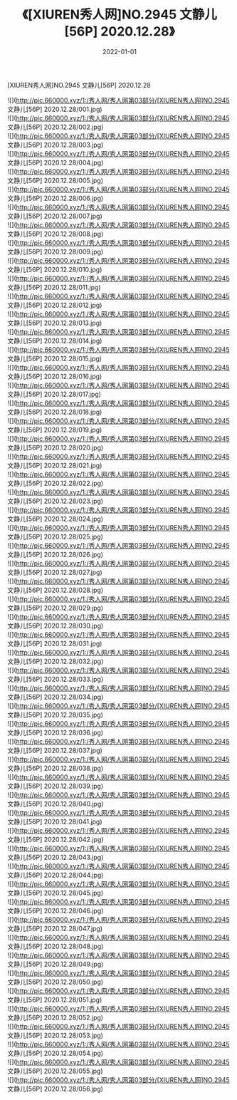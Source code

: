 ﻿---
layout: post
title:  《[XIUREN秀人网]NO.2945 文静儿[56P] 2020.12.28》
date:   2022-01-01
img: http://pic.660000.xyz/1:/秀人网/秀人网第03部分/[XIUREN秀人网]NO.2945 文静儿[56P] 2020.12.28/000.jpg
categories: [美女, 清纯, 唯美]
---

[XIUREN秀人网]NO.2945 文静儿[56P] 2020.12.28

 ![](http://pic.660000.xyz/1:/秀人网/秀人网第03部分/[XIUREN秀人网]NO.2945 文静儿[56P] 2020.12.28/001.jpg) <br>![](http://pic.660000.xyz/1:/秀人网/秀人网第03部分/[XIUREN秀人网]NO.2945 文静儿[56P] 2020.12.28/002.jpg) <br>![](http://pic.660000.xyz/1:/秀人网/秀人网第03部分/[XIUREN秀人网]NO.2945 文静儿[56P] 2020.12.28/003.jpg) <br>![](http://pic.660000.xyz/1:/秀人网/秀人网第03部分/[XIUREN秀人网]NO.2945 文静儿[56P] 2020.12.28/004.jpg) <br>![](http://pic.660000.xyz/1:/秀人网/秀人网第03部分/[XIUREN秀人网]NO.2945 文静儿[56P] 2020.12.28/005.jpg) <br>![](http://pic.660000.xyz/1:/秀人网/秀人网第03部分/[XIUREN秀人网]NO.2945 文静儿[56P] 2020.12.28/006.jpg) <br>![](http://pic.660000.xyz/1:/秀人网/秀人网第03部分/[XIUREN秀人网]NO.2945 文静儿[56P] 2020.12.28/007.jpg) <br>![](http://pic.660000.xyz/1:/秀人网/秀人网第03部分/[XIUREN秀人网]NO.2945 文静儿[56P] 2020.12.28/008.jpg) <br>![](http://pic.660000.xyz/1:/秀人网/秀人网第03部分/[XIUREN秀人网]NO.2945 文静儿[56P] 2020.12.28/009.jpg) <br>![](http://pic.660000.xyz/1:/秀人网/秀人网第03部分/[XIUREN秀人网]NO.2945 文静儿[56P] 2020.12.28/010.jpg) <br>![](http://pic.660000.xyz/1:/秀人网/秀人网第03部分/[XIUREN秀人网]NO.2945 文静儿[56P] 2020.12.28/011.jpg) <br>![](http://pic.660000.xyz/1:/秀人网/秀人网第03部分/[XIUREN秀人网]NO.2945 文静儿[56P] 2020.12.28/012.jpg) <br>![](http://pic.660000.xyz/1:/秀人网/秀人网第03部分/[XIUREN秀人网]NO.2945 文静儿[56P] 2020.12.28/013.jpg) <br>![](http://pic.660000.xyz/1:/秀人网/秀人网第03部分/[XIUREN秀人网]NO.2945 文静儿[56P] 2020.12.28/014.jpg) <br>![](http://pic.660000.xyz/1:/秀人网/秀人网第03部分/[XIUREN秀人网]NO.2945 文静儿[56P] 2020.12.28/015.jpg) <br>![](http://pic.660000.xyz/1:/秀人网/秀人网第03部分/[XIUREN秀人网]NO.2945 文静儿[56P] 2020.12.28/016.jpg) <br>![](http://pic.660000.xyz/1:/秀人网/秀人网第03部分/[XIUREN秀人网]NO.2945 文静儿[56P] 2020.12.28/017.jpg) <br>![](http://pic.660000.xyz/1:/秀人网/秀人网第03部分/[XIUREN秀人网]NO.2945 文静儿[56P] 2020.12.28/018.jpg) <br>![](http://pic.660000.xyz/1:/秀人网/秀人网第03部分/[XIUREN秀人网]NO.2945 文静儿[56P] 2020.12.28/019.jpg) <br>![](http://pic.660000.xyz/1:/秀人网/秀人网第03部分/[XIUREN秀人网]NO.2945 文静儿[56P] 2020.12.28/020.jpg) <br>![](http://pic.660000.xyz/1:/秀人网/秀人网第03部分/[XIUREN秀人网]NO.2945 文静儿[56P] 2020.12.28/021.jpg) <br>![](http://pic.660000.xyz/1:/秀人网/秀人网第03部分/[XIUREN秀人网]NO.2945 文静儿[56P] 2020.12.28/022.jpg) <br>![](http://pic.660000.xyz/1:/秀人网/秀人网第03部分/[XIUREN秀人网]NO.2945 文静儿[56P] 2020.12.28/023.jpg) <br>![](http://pic.660000.xyz/1:/秀人网/秀人网第03部分/[XIUREN秀人网]NO.2945 文静儿[56P] 2020.12.28/024.jpg) <br>![](http://pic.660000.xyz/1:/秀人网/秀人网第03部分/[XIUREN秀人网]NO.2945 文静儿[56P] 2020.12.28/025.jpg) <br>![](http://pic.660000.xyz/1:/秀人网/秀人网第03部分/[XIUREN秀人网]NO.2945 文静儿[56P] 2020.12.28/026.jpg) <br>![](http://pic.660000.xyz/1:/秀人网/秀人网第03部分/[XIUREN秀人网]NO.2945 文静儿[56P] 2020.12.28/027.jpg) <br>![](http://pic.660000.xyz/1:/秀人网/秀人网第03部分/[XIUREN秀人网]NO.2945 文静儿[56P] 2020.12.28/028.jpg) <br>![](http://pic.660000.xyz/1:/秀人网/秀人网第03部分/[XIUREN秀人网]NO.2945 文静儿[56P] 2020.12.28/029.jpg) <br>![](http://pic.660000.xyz/1:/秀人网/秀人网第03部分/[XIUREN秀人网]NO.2945 文静儿[56P] 2020.12.28/030.jpg) <br>![](http://pic.660000.xyz/1:/秀人网/秀人网第03部分/[XIUREN秀人网]NO.2945 文静儿[56P] 2020.12.28/031.jpg) <br>![](http://pic.660000.xyz/1:/秀人网/秀人网第03部分/[XIUREN秀人网]NO.2945 文静儿[56P] 2020.12.28/032.jpg) <br>![](http://pic.660000.xyz/1:/秀人网/秀人网第03部分/[XIUREN秀人网]NO.2945 文静儿[56P] 2020.12.28/033.jpg) <br>![](http://pic.660000.xyz/1:/秀人网/秀人网第03部分/[XIUREN秀人网]NO.2945 文静儿[56P] 2020.12.28/034.jpg) <br>![](http://pic.660000.xyz/1:/秀人网/秀人网第03部分/[XIUREN秀人网]NO.2945 文静儿[56P] 2020.12.28/035.jpg) <br>![](http://pic.660000.xyz/1:/秀人网/秀人网第03部分/[XIUREN秀人网]NO.2945 文静儿[56P] 2020.12.28/036.jpg) <br>![](http://pic.660000.xyz/1:/秀人网/秀人网第03部分/[XIUREN秀人网]NO.2945 文静儿[56P] 2020.12.28/037.jpg) <br>![](http://pic.660000.xyz/1:/秀人网/秀人网第03部分/[XIUREN秀人网]NO.2945 文静儿[56P] 2020.12.28/038.jpg) <br>![](http://pic.660000.xyz/1:/秀人网/秀人网第03部分/[XIUREN秀人网]NO.2945 文静儿[56P] 2020.12.28/039.jpg) <br>![](http://pic.660000.xyz/1:/秀人网/秀人网第03部分/[XIUREN秀人网]NO.2945 文静儿[56P] 2020.12.28/040.jpg) <br>![](http://pic.660000.xyz/1:/秀人网/秀人网第03部分/[XIUREN秀人网]NO.2945 文静儿[56P] 2020.12.28/041.jpg) <br>![](http://pic.660000.xyz/1:/秀人网/秀人网第03部分/[XIUREN秀人网]NO.2945 文静儿[56P] 2020.12.28/042.jpg) <br>![](http://pic.660000.xyz/1:/秀人网/秀人网第03部分/[XIUREN秀人网]NO.2945 文静儿[56P] 2020.12.28/043.jpg) <br>![](http://pic.660000.xyz/1:/秀人网/秀人网第03部分/[XIUREN秀人网]NO.2945 文静儿[56P] 2020.12.28/044.jpg) <br>![](http://pic.660000.xyz/1:/秀人网/秀人网第03部分/[XIUREN秀人网]NO.2945 文静儿[56P] 2020.12.28/045.jpg) <br>![](http://pic.660000.xyz/1:/秀人网/秀人网第03部分/[XIUREN秀人网]NO.2945 文静儿[56P] 2020.12.28/046.jpg) <br>![](http://pic.660000.xyz/1:/秀人网/秀人网第03部分/[XIUREN秀人网]NO.2945 文静儿[56P] 2020.12.28/047.jpg) <br>![](http://pic.660000.xyz/1:/秀人网/秀人网第03部分/[XIUREN秀人网]NO.2945 文静儿[56P] 2020.12.28/048.jpg) <br>![](http://pic.660000.xyz/1:/秀人网/秀人网第03部分/[XIUREN秀人网]NO.2945 文静儿[56P] 2020.12.28/049.jpg) <br>![](http://pic.660000.xyz/1:/秀人网/秀人网第03部分/[XIUREN秀人网]NO.2945 文静儿[56P] 2020.12.28/050.jpg) <br>![](http://pic.660000.xyz/1:/秀人网/秀人网第03部分/[XIUREN秀人网]NO.2945 文静儿[56P] 2020.12.28/051.jpg) <br>![](http://pic.660000.xyz/1:/秀人网/秀人网第03部分/[XIUREN秀人网]NO.2945 文静儿[56P] 2020.12.28/052.jpg) <br>![](http://pic.660000.xyz/1:/秀人网/秀人网第03部分/[XIUREN秀人网]NO.2945 文静儿[56P] 2020.12.28/053.jpg) <br>![](http://pic.660000.xyz/1:/秀人网/秀人网第03部分/[XIUREN秀人网]NO.2945 文静儿[56P] 2020.12.28/054.jpg) <br>![](http://pic.660000.xyz/1:/秀人网/秀人网第03部分/[XIUREN秀人网]NO.2945 文静儿[56P] 2020.12.28/055.jpg) <br>![](http://pic.660000.xyz/1:/秀人网/秀人网第03部分/[XIUREN秀人网]NO.2945 文静儿[56P] 2020.12.28/056.jpg) <br>
